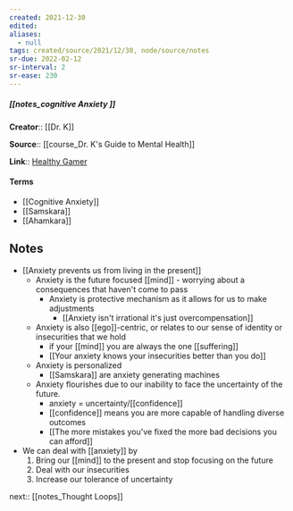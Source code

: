 ```yaml
---
created: 2021-12-30 
edited: 
aliases:
  - null
tags: created/source/2021/12/30, node/source/notes
sr-due: 2022-02-12
sr-interval: 2
sr-ease: 230
---
```


##### [[notes_cognitive Anxiety ]]

**Creator**:: [[Dr. K]]
 
**Source**:: [[course_Dr. K's Guide to Mental Health]]

**Link**:: [Healthy Gamer](https://coaching.healthygamer.gg/guide/lessons/cognitive-anxiety)

#### Terms

- [[Cognitive Anxiety]]
- [[Samskara]]
- [[Ahamkara]]

## Notes

- [[Anxiety prevents us from living in the present]]
	- Anxiety is the future focused [[mind]] - worrying about a consequences that haven't come to pass
		- Anxiety is protective mechanism as it allows for us to make adjustments
			- [[Anxiety isn't irrational it's just overcompensation]]
	- Anxiety is also [[ego]]-centric, or relates to our sense of identity or insecurities that we hold
		- if your [[mind]] you are always the one [[suffering]]
		- [[Your anxiety knows your insecurities better than you do]]
	- Anxiety is personalized
		- [[Samskara]] are anxiety generating machines 
	- Anxiety flourishes due to our inability to face the uncertainty of the future.
		- anxiety = uncertainty/[[confidence]]
		- [[confidence]] means you are more capable of handling diverse outcomes
		- [[The more mistakes you've fixed the more bad decisions you can afford]]
- We can deal with [[anxiety]] by 
	1. Bring our [[mind]] to the present and stop focusing on the future
	2. Deal with our insecurities 
	3. Increase our tolerance of uncertainty

next:: [[notes_Thought Loops]]
